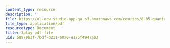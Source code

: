 ```yaml
---
content_type: resource
description: ''
file: https://ol-ocw-studio-app-qa.s3.amazonaws.com/courses/8-05-quantum-physics-ii-fall-2013/b0879b3f7bdfd21160a0e175f4947ab3_YDRMLCuNteY.pdf
file_type: application/pdf
resourcetype: Document
title: 3play pdf file
uid: b0879b3f-7bdf-d211-60a0-e175f4947ab3
---
```

